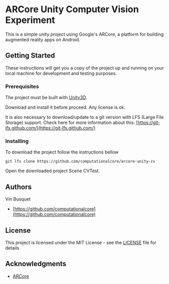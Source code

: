 # ARCore Unity Computer Vision Experiment

This is a simple unity project using Google's ARCore, a platform for building augmented reality apps on Android.

## Getting Started

These instructions will get you a copy of the project up and running on your local machine for development and testing
purposes.

### Prerequisites

The project must be built with [Unity3D](https://unity3d.com/get-unity).

Download and install it before proceed. Any license is ok.

It is also necessary to download/update to a git version with LFS (Large File Storage) support. Check here for more
information about this: [https://git-lfs.github.com/](https://git-lfs.github.com/)

### Installing

To download the project follow the instructions bellow

```
git lfs clone https://github.com/computationalcore/arcore-unity-cv
```

Open the downloaded project Scene CVTest.

## Authors
Vin Busquet
* [https://github.com/computationalcore](https://github.com/computationalcore)

## License

This project is licensed under the MIT License - see the [LICENSE](LICENSE) file for details


## Acknowledgments
* [ARCore](https://developers.google.com/ar/develop/unity/quickstart)
